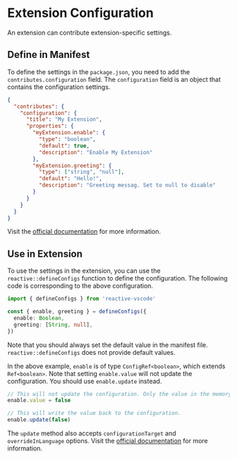 # Extension Configuration

An extension can contribute extension-specific settings.

## Define in Manifest

To define the settings in the `package.json`, you need to add the `contributes.configuration` field. The `configuration` field is an object that contains the configuration settings.

```json
{
  "contributes": {
    "configuration": {
      "title": "My Extension",
      "properties": {
        "myExtension.enable": {
          "type": "boolean",
          "default": true,
          "description": "Enable My Extension"
        },
        "myExtension.greeting": {
          "type": ["string", "null"],
          "default": "Hello!",
          "description": "Greeting messag. Set to null to disable"
        }
      }
    }
  }
}
```

Visit the [official documentation](https://code.visualstudio.com/api/references/contribution-points#contributes.configuration) for more information.

## Use in Extension

To use the settings in the extension, you can use the `reactive::defineConfigs` function to define the configuration. The following code is corresponding to the above configuration.

```ts
import { defineConfigs } from 'reactive-vscode'

const { enable, greeting } = defineConfigs({
  enable: Boolean,
  greeting: [String, null],
})
```

Note that you should always set the default value in the manifest file. `reactive::defineConfigs` does not provide default values.

In the above example, `enable` is of type `ConfigRef<boolean>`, which extends `Ref<boolean>`. Note that setting `enable.value` will not update the configuration. You should use `enable.update` instead.

```ts
// This will not update the configuration. Only the value in the memory is changed.
enable.value = false

// This will write the value back to the configuration.
enable.update(false)
```

The `update` method also accepts `configurationTarget` and `overrideInLanguage` options. Visit the [official documentation](https://code.visualstudio.com/api/references/vscode-api#WorkspaceConfiguration.update) for more information.
